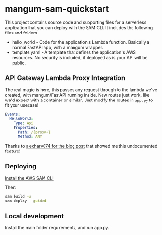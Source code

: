 # mangum-sam-quickstart

This project contains source code and supporting files for a serverless application that you can deploy with the SAM CLI. It includes the following files and folders.

- hello_world - Code for the application's Lambda function. Basically a normal FastAPI app, with a mangum wrapper.
- template.yaml - A template that defines the application's AWS resources. No security is included, if deployed as is your API will be public.

## API Gateway Lambda Proxy Integration

The real magic is here, this passes any request through to the lambda we've created, with mangum/FastAPI running inside. New routes just work, like we'd expect with a container or similar. Just modify the routes in `app.py` to fit your usecase!

```yaml
Events:
  HelloWorld:
    Type: Api
    Properties:
      Path: /{proxy+}
      Method: ANY
```

Thanks to [alexharv074 for the blog post](https://alexharv074.github.io/2019/03/31/introduction-to-sam-part-iii-adding-a-proxy-endpoint-and-cors-configuration.html) that showed me this undocumented feature!

## Deploying

[Install the AWS SAM CLI](https://docs.aws.amazon.com/serverless-application-model/latest/developerguide/serverless-sam-cli-install.html)

Then:

```bash
sam build -u
sam deploy --guided
```

## Local development

Install the main folder requirements, and run app.py.
